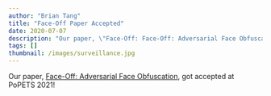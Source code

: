 ```yaml
---
author: "Brian Tang"
title: "Face-Off Paper Accepted"
date: 2020-07-07
description: "Our paper, \"Face-Off: Face-Off: Adversarial Face Obfuscation\", got accepted at PoPETS 2021! 🙈"
tags: []
thumbnail: /images/surveillance.jpg
---
```


Our paper, [Face-Off: Adversarial Face Obfuscation](/en/projects/post_002), got accepted at PoPETS 2021!